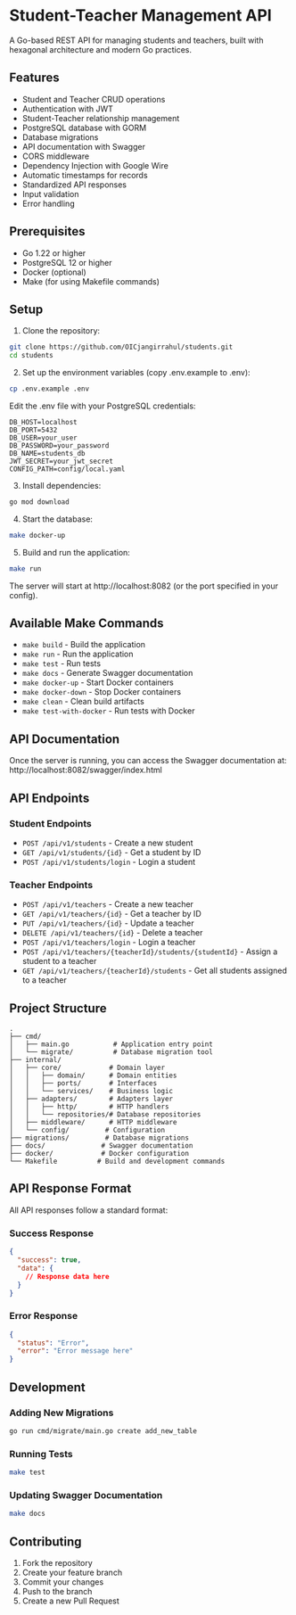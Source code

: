 # Student-Teacher Management API

A Go-based REST API for managing students and teachers, built with hexagonal architecture and modern Go practices.

## Features

- Student and Teacher CRUD operations
- Authentication with JWT
- Student-Teacher relationship management
- PostgreSQL database with GORM
- Database migrations
- API documentation with Swagger
- CORS middleware
- Dependency Injection with Google Wire
- Automatic timestamps for records
- Standardized API responses
- Input validation
- Error handling

## Prerequisites

- Go 1.22 or higher
- PostgreSQL 12 or higher
- Docker (optional)
- Make (for using Makefile commands)

## Setup

1. Clone the repository:
```bash
git clone https://github.com/OICjangirrahul/students.git
cd students
```

2. Set up the environment variables (copy .env.example to .env):
```bash
cp .env.example .env
```

Edit the .env file with your PostgreSQL credentials:
```env
DB_HOST=localhost
DB_PORT=5432
DB_USER=your_user
DB_PASSWORD=your_password
DB_NAME=students_db
JWT_SECRET=your_jwt_secret
CONFIG_PATH=config/local.yaml
```

3. Install dependencies:
```bash
go mod download
```

4. Start the database:
```bash
make docker-up
```

5. Build and run the application:
```bash
make run
```

The server will start at http://localhost:8082 (or the port specified in your config).

## Available Make Commands

- `make build` - Build the application
- `make run` - Run the application
- `make test` - Run tests
- `make docs` - Generate Swagger documentation
- `make docker-up` - Start Docker containers
- `make docker-down` - Stop Docker containers
- `make clean` - Clean build artifacts
- `make test-with-docker` - Run tests with Docker

## API Documentation

Once the server is running, you can access the Swagger documentation at:
http://localhost:8082/swagger/index.html

## API Endpoints

### Student Endpoints
- `POST /api/v1/students` - Create a new student
- `GET /api/v1/students/{id}` - Get a student by ID
- `POST /api/v1/students/login` - Login a student

### Teacher Endpoints
- `POST /api/v1/teachers` - Create a new teacher
- `GET /api/v1/teachers/{id}` - Get a teacher by ID
- `PUT /api/v1/teachers/{id}` - Update a teacher
- `DELETE /api/v1/teachers/{id}` - Delete a teacher
- `POST /api/v1/teachers/login` - Login a teacher
- `POST /api/v1/teachers/{teacherId}/students/{studentId}` - Assign a student to a teacher
- `GET /api/v1/teachers/{teacherId}/students` - Get all students assigned to a teacher

## Project Structure

```
.
├── cmd/
│   ├── main.go           # Application entry point
│   └── migrate/          # Database migration tool
├── internal/
│   ├── core/            # Domain layer
│   │   ├── domain/      # Domain entities
│   │   ├── ports/       # Interfaces
│   │   └── services/    # Business logic
│   ├── adapters/        # Adapters layer
│   │   ├── http/        # HTTP handlers
│   │   └── repositories/# Database repositories
│   ├── middleware/      # HTTP middleware
│   └── config/         # Configuration
├── migrations/         # Database migrations
├── docs/              # Swagger documentation
├── docker/            # Docker configuration
└── Makefile          # Build and development commands
```

## API Response Format

All API responses follow a standard format:

### Success Response
```json
{
  "success": true,
  "data": {
    // Response data here
  }
}
```

### Error Response
```json
{
  "status": "Error",
  "error": "Error message here"
}
```

## Development

### Adding New Migrations

```bash
go run cmd/migrate/main.go create add_new_table
```

### Running Tests

```bash
make test
```

### Updating Swagger Documentation

```bash
make docs
```

## Contributing

1. Fork the repository
2. Create your feature branch
3. Commit your changes
4. Push to the branch
5. Create a new Pull Request 